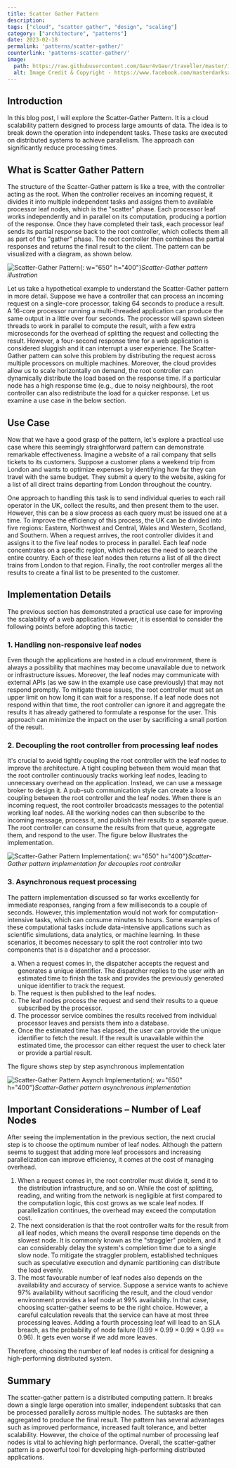 ```yaml
---
title: Scatter Gather Pattern
description: 
tags: ["cloud", "scatter gather", "design", "scaling"]
category: ["architecture", "patterns"]
date: 2023-02-18
permalink: 'patterns/scatter-gather/'
counterlink: 'patterns-scatter-gather/'
image:
  path: https://raw.githubusercontent.com/Gaur4vGaur/traveller/master/images/patterns/2023-02-18-scatter-gather-pattern/scatter-gather-cover-image.png
  alt: Image Credit & Copyright - https://www.facebook.com/masterdarksastro & https://www.hansonastronomy.com/
---
```


## Introduction
In this blog post, I will explore the Scatter-Gather Pattern. It is a cloud scalability pattern designed to process large amounts of data. The idea is to break down the operation into independent tasks. These tasks are executed on distributed systems to achieve parallelism. The approach can significantly reduce processing times.    

## What is Scatter Gather Pattern
The structure of the Scatter-Gather pattern is like a tree, with the controller acting as the root. When the controller receives an incoming request, it divides it into multiple independent tasks and assigns them to available processor leaf nodes, which is the "scatter" phase. Each processor leaf works independently and in parallel on its computation, producing a portion of the response. Once they have completed their task, each processor leaf sends its partial response back to the root controller, which collects them all as part of the "gather" phase. The root controller then combines the partial responses and returns the final result to the client. The pattern can be visualized with a diagram, as shown below.


![Scatter-Gather Pattern](https://raw.githubusercontent.com/Gaur4vGaur/traveller/master/images/patterns/2023-02-18-scatter-gather-pattern/scatter-gather-introduction.png){: w="650" h="400"}*Scatter-Gather pattern illustration*

Let us take a hypothetical example to understand the Scatter-Gather pattern in more detail. Suppose we have a controller that can process an incoming request on a single-core processor, taking 64 seconds to produce a result. A 16-core processor running a multi-threaded application can produce the same output in a little over four seconds. The processor will spawn sixteen threads to work in parallel to compute the result, with a few extra microseconds for the overhead of splitting the request and collecting the result. However, a four-second response time for a web application is considered sluggish and it can interrupt a user experience. The Scatter-Gather pattern can solve this problem by distributing the request across multiple processors on multiple machines. Moreover, the cloud provides allow us to scale horizontally on demand, the root controller can dynamically distribute the load based on the response time. If a particular node has a high response time (e.g., due to noisy neighbours), the root controller can also redistribute the load for a quicker response. Let us examine a use case in the below section.

## Use Case
Now that we have a good grasp of the pattern, let's explore a practical use case where this seemingly straightforward pattern can demonstrate remarkable effectiveness. Imagine a website of a rail company that sells tickets to its customers. Suppose a customer plans a weekend trip from London and wants to optimize expenses by identifying how far they can travel with the same budget. They submit a query to the website, asking for a list of all direct trains departing from London throughout the country.

One approach to handling this task is to send individual queries to each rail operator in the UK, collect the results, and then present them to the user. However, this can be a slow process as each query must be issued one at a time. To improve the efficiency of this process, the UK can be divided into five regions: Eastern, Northwest and Central, Wales and Western, Scotland, and Southern. When a request arrives, the root controller divides it and assigns it to the five leaf nodes to process in parallel. Each leaf node concentrates on a specific region, which reduces the need to search the entire country. Each of these leaf nodes then returns a list of all the direct trains from London to that region. Finally, the root controller merges all the results to create a final list to be presented to the customer.

## Implementation Details

The previous section has demonstrated a practical use case for improving the scalability of a web application. However, it is essential to consider the following points before adopting this tactic:

### 1. Handling non-responsive leaf nodes
Even though the applications are hosted in a cloud environment, there is always a possibility that machines may become unavailable due to network or infrastructure issues. Moreover, the leaf nodes may communicate with external APIs (as we saw in the example use case previously) that may not respond promptly. To mitigate these issues, the root controller must set an upper limit on how long it can wait for a response. If a leaf node does not respond within that time, the root controller can ignore it and aggregate the results it has already gathered to formulate a response for the user. This approach can minimize the impact on the user by sacrificing a small portion of the result.

### 2. Decoupling the root controller from processing leaf nodes
It's crucial to avoid tightly coupling the root controller with the leaf nodes to improve the architecture. A tight coupling between them would mean that the root controller continuously tracks working leaf nodes, leading to unnecessary overhead on the application. Instead, we can use a message broker to design it. A pub-sub communication style can create a loose coupling between the root controller and the leaf nodes. When there is an incoming request, the root controller broadcasts messages to the potential working leaf nodes. All the working nodes can then subscribe to the incoming message, process it, and publish their results to a separate queue. The root controller can consume the results from that queue, aggregate them, and respond to the user. The figure below illustrates the implementation.

![Scatter-Gather Pattern Implementation](https://raw.githubusercontent.com/Gaur4vGaur/traveller/master/images/patterns/2023-02-18-scatter-gather-pattern/scatter-gather-impl-decouple.png){: w="650" h="400"}*Scatter-Gather pattern implementation for decouples root controller*

### 3. Asynchronous request processing
The pattern implementation discussed so far works excellently for immediate responses, ranging from a few milliseconds to a couple of seconds. However, this implementation would not work for computation-intensive tasks, which can consume minutes to hours. Some examples of these computational tasks include data-intensive applications such as scientific simulations, data analytics, or machine learning. 
In these scenarios, it becomes necessary to split the root controller into two components that is a dispatcher and a processor.
<ol type="a">
<li> When a request comes in, the dispatcher accepts the request and generates a unique identifier. The dispatcher replies to the user with an estimated time to finish the task and provides the previously generated unique identifier to track the request.</li>
<li> The request is then published to the leaf nodes.</li>
<li> The leaf nodes process the request and send their results to a queue subscribed by the processor.</li>
<li> The processor service combines the results received from individual processor leaves and persists them into a database.</li>
<li> Once the estimated time has elapsed, the user can provide the unique identifier to fetch the result. If the result is unavailable within the estimated time, the processor can either request the user to check later or provide a partial result. </li>
</ol> 
The figure shows step by step asynchronous implementation 

![Scatter-Gather Pattern Asynch Implementation](https://raw.githubusercontent.com/Gaur4vGaur/traveller/master/images/patterns/2023-02-18-scatter-gather-pattern/scatter-gather-impl-asynch.png){: w="650" h="400"}*Scatter-Gather pattern asynchronous implementation*

## Important Considerations – Number of Leaf Nodes
After seeing the implementation in the previous section, the next crucial step is to choose the optimum number of leaf nodes. Although the pattern seems to suggest that adding more leaf processors and increasing parallelization can improve efficiency, it comes at the cost of managing overhead. 
1. When a request comes in, the root controller must divide it, send it to the distribution infrastructure, and so on. While the cost of splitting, reading, and writing from the network is negligible at first compared to the computation logic, this cost grows as we scale leaf nodes. If parallelization continues, the overhead may exceed the computation cost.
2. The next consideration is that the root controller waits for the result from all leaf nodes, which means the overall response time depends on the slowest node. It is commonly known as the "straggler" problem, and it can considerably delay the system's completion time due to a single slow node. To mitigate the straggler problem, established techniques such as speculative execution and dynamic partitioning can distribute the load evenly.
3. The most favourable number of leaf nodes also depends on the availability and accuracy of service. Suppose a service wants to achieve 97% availability without sacrificing the result, and the cloud vendor environment provides a leaf node at 99% availability. In that case, choosing scatter-gather seems to be the right choice. However, a careful calculation reveals that the service can have at most three processing leaves. Adding a fourth processing leaf will lead to an SLA breach, as the probability of node failure (0.99 × 0.99 × 0.99 × 0.99 == 0.96). It gets even worse if we add more leaves.

Therefore, choosing the number of leaf nodes is critical for designing a high-performing distributed system.

## Summary
The scatter-gather pattern is a distributed computing pattern. It breaks down a single large operation into smaller, independent subtasks that can be processed parallelly across multiple nodes. The subtasks are then aggregated to produce the final result. The pattern has several advantages such as improved performance, increased fault tolerance, and better scalability. However, the choice of the optimal number of processing leaf nodes is vital to achieving high performance. Overall, the scatter-gather pattern is a powerful tool for developing high-performing distributed applications.